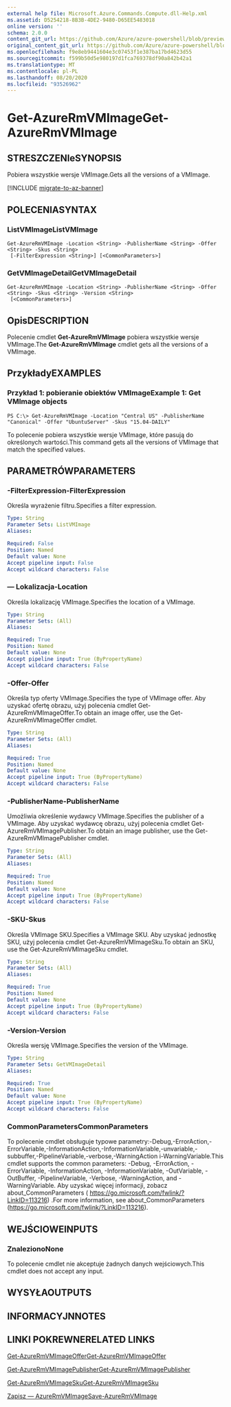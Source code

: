 ```yaml
---
external help file: Microsoft.Azure.Commands.Compute.dll-Help.xml
ms.assetid: D5254218-8B3B-4DE2-9480-D65EE5483018
online version: ''
schema: 2.0.0
content_git_url: https://github.com/Azure/azure-powershell/blob/preview/src/ResourceManager/Compute/Stack/Commands.Compute/help/Get-AzureRmVMImage.md
original_content_git_url: https://github.com/Azure/azure-powershell/blob/preview/src/ResourceManager/Compute/Stack/Commands.Compute/help/Get-AzureRmVMImage.md
ms.openlocfilehash: f9e8eb9441604e3c07453f1e387ba17bd4623d55
ms.sourcegitcommit: f599b50d5e980197d1fca769378df90a842b42a1
ms.translationtype: MT
ms.contentlocale: pl-PL
ms.lasthandoff: 08/20/2020
ms.locfileid: "93526962"
---
```

# <span data-ttu-id="3717f-101">Get-AzureRmVMImage</span><span class="sxs-lookup"><span data-stu-id="3717f-101">Get-AzureRmVMImage</span></span>

## <span data-ttu-id="3717f-102">STRESZCZENIe</span><span class="sxs-lookup"><span data-stu-id="3717f-102">SYNOPSIS</span></span>
<span data-ttu-id="3717f-103">Pobiera wszystkie wersje VMImage.</span><span class="sxs-lookup"><span data-stu-id="3717f-103">Gets all the versions of a VMImage.</span></span>

[!INCLUDE [migrate-to-az-banner](../../includes/migrate-to-az-banner.md)]

## <span data-ttu-id="3717f-104">POLECENIA</span><span class="sxs-lookup"><span data-stu-id="3717f-104">SYNTAX</span></span>

### <span data-ttu-id="3717f-105">ListVMImage</span><span class="sxs-lookup"><span data-stu-id="3717f-105">ListVMImage</span></span>
```
Get-AzureRmVMImage -Location <String> -PublisherName <String> -Offer <String> -Skus <String>
 [-FilterExpression <String>] [<CommonParameters>]
```

### <span data-ttu-id="3717f-106">GetVMImageDetail</span><span class="sxs-lookup"><span data-stu-id="3717f-106">GetVMImageDetail</span></span>
```
Get-AzureRmVMImage -Location <String> -PublisherName <String> -Offer <String> -Skus <String> -Version <String>
 [<CommonParameters>]
```

## <span data-ttu-id="3717f-107">Opis</span><span class="sxs-lookup"><span data-stu-id="3717f-107">DESCRIPTION</span></span>
<span data-ttu-id="3717f-108">Polecenie cmdlet **Get-AzureRmVMImage** pobiera wszystkie wersje VMImage.</span><span class="sxs-lookup"><span data-stu-id="3717f-108">The **Get-AzureRmVMImage** cmdlet gets all the versions of a VMImage.</span></span>

## <span data-ttu-id="3717f-109">Przykłady</span><span class="sxs-lookup"><span data-stu-id="3717f-109">EXAMPLES</span></span>

### <span data-ttu-id="3717f-110">Przykład 1: pobieranie obiektów VMImage</span><span class="sxs-lookup"><span data-stu-id="3717f-110">Example 1: Get VMImage objects</span></span>
```
PS C:\> Get-AzureRmVMImage -Location "Central US" -PublisherName "Canonical" -Offer "UbuntuServer" -Skus "15.04-DAILY"
```

<span data-ttu-id="3717f-111">To polecenie pobiera wszystkie wersje VMImage, które pasują do określonych wartości.</span><span class="sxs-lookup"><span data-stu-id="3717f-111">This command gets all the versions of VMImage that match the specified values.</span></span>

## <span data-ttu-id="3717f-112">PARAMETRÓW</span><span class="sxs-lookup"><span data-stu-id="3717f-112">PARAMETERS</span></span>

### <span data-ttu-id="3717f-113">-FilterExpression</span><span class="sxs-lookup"><span data-stu-id="3717f-113">-FilterExpression</span></span>
<span data-ttu-id="3717f-114">Określa wyrażenie filtru.</span><span class="sxs-lookup"><span data-stu-id="3717f-114">Specifies a filter expression.</span></span>

```yaml
Type: String
Parameter Sets: ListVMImage
Aliases: 

Required: False
Position: Named
Default value: None
Accept pipeline input: False
Accept wildcard characters: False
```

### <span data-ttu-id="3717f-115">— Lokalizacja</span><span class="sxs-lookup"><span data-stu-id="3717f-115">-Location</span></span>
<span data-ttu-id="3717f-116">Określa lokalizację VMImage.</span><span class="sxs-lookup"><span data-stu-id="3717f-116">Specifies the location of a VMImage.</span></span>

```yaml
Type: String
Parameter Sets: (All)
Aliases: 

Required: True
Position: Named
Default value: None
Accept pipeline input: True (ByPropertyName)
Accept wildcard characters: False
```

### <span data-ttu-id="3717f-117">-Offer</span><span class="sxs-lookup"><span data-stu-id="3717f-117">-Offer</span></span>
<span data-ttu-id="3717f-118">Określa typ oferty VMImage.</span><span class="sxs-lookup"><span data-stu-id="3717f-118">Specifies the type of VMImage offer.</span></span>
<span data-ttu-id="3717f-119">Aby uzyskać ofertę obrazu, użyj polecenia cmdlet Get-AzureRmVMImageOffer.</span><span class="sxs-lookup"><span data-stu-id="3717f-119">To obtain an image offer, use the Get-AzureRmVMImageOffer cmdlet.</span></span>

```yaml
Type: String
Parameter Sets: (All)
Aliases: 

Required: True
Position: Named
Default value: None
Accept pipeline input: True (ByPropertyName)
Accept wildcard characters: False
```

### <span data-ttu-id="3717f-120">-PublisherName</span><span class="sxs-lookup"><span data-stu-id="3717f-120">-PublisherName</span></span>
<span data-ttu-id="3717f-121">Umożliwia określenie wydawcy VMImage.</span><span class="sxs-lookup"><span data-stu-id="3717f-121">Specifies the publisher of a VMImage.</span></span>
<span data-ttu-id="3717f-122">Aby uzyskać wydawcę obrazu, użyj polecenia cmdlet Get-AzureRmVMImagePublisher.</span><span class="sxs-lookup"><span data-stu-id="3717f-122">To obtain an image publisher, use the Get-AzureRmVMImagePublisher cmdlet.</span></span>

```yaml
Type: String
Parameter Sets: (All)
Aliases: 

Required: True
Position: Named
Default value: None
Accept pipeline input: True (ByPropertyName)
Accept wildcard characters: False
```

### <span data-ttu-id="3717f-123">-SKU</span><span class="sxs-lookup"><span data-stu-id="3717f-123">-Skus</span></span>
<span data-ttu-id="3717f-124">Określa VMImage SKU.</span><span class="sxs-lookup"><span data-stu-id="3717f-124">Specifies a VMImage SKU.</span></span>
<span data-ttu-id="3717f-125">Aby uzyskać jednostkę SKU, użyj polecenia cmdlet Get-AzureRmVMImageSku.</span><span class="sxs-lookup"><span data-stu-id="3717f-125">To obtain an SKU, use the Get-AzureRmVMImageSku cmdlet.</span></span>

```yaml
Type: String
Parameter Sets: (All)
Aliases: 

Required: True
Position: Named
Default value: None
Accept pipeline input: True (ByPropertyName)
Accept wildcard characters: False
```

### <span data-ttu-id="3717f-126">-Version</span><span class="sxs-lookup"><span data-stu-id="3717f-126">-Version</span></span>
<span data-ttu-id="3717f-127">Określa wersję VMImage.</span><span class="sxs-lookup"><span data-stu-id="3717f-127">Specifies the version of the VMImage.</span></span>

```yaml
Type: String
Parameter Sets: GetVMImageDetail
Aliases: 

Required: True
Position: Named
Default value: None
Accept pipeline input: True (ByPropertyName)
Accept wildcard characters: False
```

### <span data-ttu-id="3717f-128">CommonParameters</span><span class="sxs-lookup"><span data-stu-id="3717f-128">CommonParameters</span></span>
<span data-ttu-id="3717f-129">To polecenie cmdlet obsługuje typowe parametry:-Debug,-ErrorAction,-ErrorVariable,-InformationAction,-InformationVariable,-unvariable,-subbuffer,-PipelineVariable,-verbose,-WarningAction i-WarningVariable.</span><span class="sxs-lookup"><span data-stu-id="3717f-129">This cmdlet supports the common parameters: -Debug, -ErrorAction, -ErrorVariable, -InformationAction, -InformationVariable, -OutVariable, -OutBuffer, -PipelineVariable, -Verbose, -WarningAction, and -WarningVariable.</span></span> <span data-ttu-id="3717f-130">Aby uzyskać więcej informacji, zobacz about_CommonParameters ( https://go.microsoft.com/fwlink/?LinkID=113216) .</span><span class="sxs-lookup"><span data-stu-id="3717f-130">For more information, see about_CommonParameters (https://go.microsoft.com/fwlink/?LinkID=113216).</span></span>

## <span data-ttu-id="3717f-131">WEJŚCIOWE</span><span class="sxs-lookup"><span data-stu-id="3717f-131">INPUTS</span></span>

### <span data-ttu-id="3717f-132">Znaleziono</span><span class="sxs-lookup"><span data-stu-id="3717f-132">None</span></span>
<span data-ttu-id="3717f-133">To polecenie cmdlet nie akceptuje żadnych danych wejściowych.</span><span class="sxs-lookup"><span data-stu-id="3717f-133">This cmdlet does not accept any input.</span></span>

## <span data-ttu-id="3717f-134">WYSYŁA</span><span class="sxs-lookup"><span data-stu-id="3717f-134">OUTPUTS</span></span>

## <span data-ttu-id="3717f-135">INFORMACYJN</span><span class="sxs-lookup"><span data-stu-id="3717f-135">NOTES</span></span>

## <span data-ttu-id="3717f-136">LINKI POKREWNE</span><span class="sxs-lookup"><span data-stu-id="3717f-136">RELATED LINKS</span></span>

[<span data-ttu-id="3717f-137">Get-AzureRmVMImageOffer</span><span class="sxs-lookup"><span data-stu-id="3717f-137">Get-AzureRmVMImageOffer</span></span>](./Get-AzureRmVMImageOffer.md)

[<span data-ttu-id="3717f-138">Get-AzureRmVMImagePublisher</span><span class="sxs-lookup"><span data-stu-id="3717f-138">Get-AzureRmVMImagePublisher</span></span>](./Get-AzureRmVMImagePublisher.md)

[<span data-ttu-id="3717f-139">Get-AzureRmVMImageSku</span><span class="sxs-lookup"><span data-stu-id="3717f-139">Get-AzureRmVMImageSku</span></span>](./Get-AzureRmVMImageSku.md)

[<span data-ttu-id="3717f-140">Zapisz — AzureRmVMImage</span><span class="sxs-lookup"><span data-stu-id="3717f-140">Save-AzureRmVMImage</span></span>](./Save-AzureRmVMImage.md)


